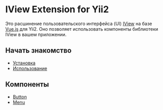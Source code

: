 # IView Extension for Yii2

Это расшинение пользовательского интерфейса (UI) <a href="https://www.iviewui.com/" target="_blank">IView</a> на базе <a href="https://vuejs.org/" target="_blank">Vue.js</a> для Yii2. 
Оно позволяет использовать компоненты библиотеки IView в вашем приложении.

## Начать знакомство

* [Установка](installation.md)
* [Использование](usage.md)

## Компоненты

* [Button](button.md)
* [Menu](menu.md)